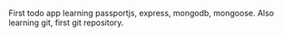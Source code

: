 First todo app learning passportjs, express, mongodb, mongoose. 
Also learning git, first git repository.